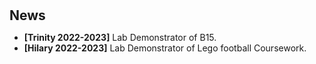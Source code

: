 <h1 id="news"></h1>

<h2 style="margin: 30px 0px 10px;">News</h2>

<ul>

<li><strong>[Trinity 2022-2023]</strong> Lab Demonstrator of B15.</li>
<li><strong>[Hilary 2022-2023]</strong> Lab Demonstrator of Lego football Coursework.</li>
</div>
</ul>
